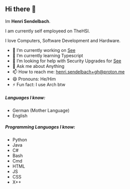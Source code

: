 ## Hi there 👋

Im **Henri Sendelbach**.

I am currently self employeed on TheHSI.

I love Computers, Software Development and Hardware.

- 🔭 I’m currently working on [See](https://github.com/Henrisen/see)
- 🌱 I’m currently learning Typescript
- 🤔 I’m looking for help with Security Upgrades for [See](https://github.com/Henrisen/see)
- 💬 Ask me about Anything
- 📫 How to reach me: henri.sendelbach+gh@proton.me
- 😄 Pronouns: He/Him
- ⚡ Fun fact: I use Arch btw

##### Languages I know:
- German (Mother Language)
- English

##### Programming Languages I know:
- Python
- Java
- C#
- Bash
- Cmd
- HTML
- JS
- CSS
- X++
